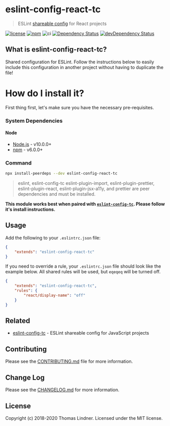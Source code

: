# eslint-config-react-tc

> ESLint [shareable config](http://eslint.org/docs/developer-guide/shareable-configs.html) for React projects

[![license](https://img.shields.io/github/license/tclindner/eslint-config-react-tc.svg?maxAge=2592000&style=flat-square)](https://github.com/tclindner/eslint-config-react-tc/blob/master/LICENSE)
[![npm](https://img.shields.io/npm/v/eslint-config-react-tc.svg?maxAge=2592000?style=flat-square)](https://www.npmjs.com/package/eslint-config-react-tc)
![ci](https://github.com/tclindner/eslint-config-react-tc/workflows/ci/badge.svg?branch=master)
[![Dependency Status](https://david-dm.org/tclindner/eslint-config-react-tc.svg?style=flat-square)](https://david-dm.org/tclindner/eslint-config-react-tc)
[![devDependency Status](https://david-dm.org/tclindner/eslint-config-react-tc/dev-status.svg?style=flat-square)](https://david-dm.org/tclindner/eslint-config-react-tc#info=devDependencies)

## What is eslint-config-react-tc?

Shared configuration for ESLint. Follow the instructions below to easily include this configuration in another project without having to duplicate the file!

# How do I install it?

First thing first, let's make sure you have the necessary pre-requisites.

### System Dependencies

#### Node

* [Node.js](https://nodejs.org/) - v10.0.0+
* [npm](http://npmjs.com) - v6.0.0+

### Command

```bash
npx install-peerdeps --dev eslint-config-react-tc
```

> eslint, eslint-config-tc eslint-plugin-import, eslint-plugin-prettier, eslint-plugin-react, eslint-plugin-jsx-a11y, and prettier are peer dependencies and must be installed.


**This module works best when paired with [`eslint-config-tc`](https://github.com/tclindner/eslint-config-tc). Please follow it's install instructions.**

## Usage

Add the following to your `.eslintrc.json` file:

```json
{
	"extends": "eslint-config-react-tc"
}
```

If you need to override a rule, your `.eslintrc.json` file should look like the example below. All shared rules will be used, but `eqeqeq` will be turned off.

```json
{
	"extends": "eslint-config-react-tc",
	"rules": {
		"react/display-name": "off"
	}
}
```

## Related

- [eslint-config-tc](https://github.com/tclindner/eslint-config-tc) - ESLint shareable config for JavaScript projects

## Contributing

Please see the [CONTRIBUTING.md](CONTRIBUTING.md) file for more information.

## Change Log

Please see the [CHANGELOG.md](CHANGELOG.md) for more information.

## License

Copyright (c) 2018-2020 Thomas Lindner. Licensed under the MIT license.
